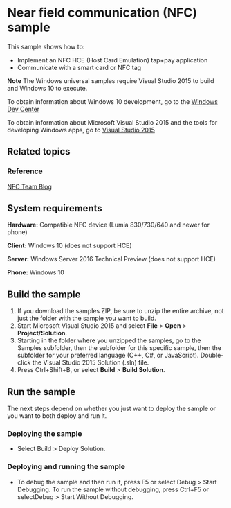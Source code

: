 <!---
  category: DevicesSensorsAndPower
  samplefwlink: http://go.microsoft.com/fwlink/p/?LinkId=620575
  language: cs cpp
--->

# Near field communication (NFC) sample

This sample shows how to:

-   Implement an NFC HCE (Host Card Emulation) tap+pay application
-   Communicate with a smart card or NFC tag

**Note** The Windows universal samples require Visual Studio 2015 to build and Windows 10 to execute.
 
To obtain information about Windows 10 development, go to the [Windows Dev Center](http://go.microsoft.com/fwlink/?LinkID=532421)

To obtain information about Microsoft Visual Studio 2015 and the tools for developing Windows apps, go to [Visual Studio 2015](http://go.microsoft.com/fwlink/?LinkID=532422)

## Related topics

### Reference

[NFC Team Blog](http://go.microsoft.com/fwlink/?LinkId=534749)

## System requirements

**Hardware:** Compatible NFC device (Lumia 830/730/640 and newer for phone)

**Client:** Windows 10 (does not support HCE)

**Server:** Windows Server 2016 Technical Preview (does not support HCE)

**Phone:** Windows 10

## Build the sample

1. If you download the samples ZIP, be sure to unzip the entire archive, not just the folder with the sample you want to build. 
2. Start Microsoft Visual Studio 2015 and select **File** \> **Open** \> **Project/Solution**.
3. Starting in the folder where you unzipped the samples, go to the Samples subfolder, then the subfolder for this specific sample, then the subfolder for your preferred language (C++, C#, or JavaScript). Double-click the Visual Studio 2015 Solution (.sln) file.
4. Press Ctrl+Shift+B, or select **Build** \> **Build Solution**.

## Run the sample

The next steps depend on whether you just want to deploy the sample or you want to both deploy and run it.

### Deploying the sample

- Select Build > Deploy Solution. 

### Deploying and running the sample

- To debug the sample and then run it, press F5 or select Debug >  Start Debugging. To run the sample without debugging, press Ctrl+F5 or selectDebug > Start Without Debugging. 
